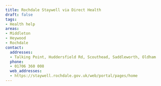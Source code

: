 ```yaml
---
title: Rochdale Staywell via Direct Health
draft: false
tags:
- Health help
areas:
- Middleton
- Heywood
- Rochdale
contact:
  addresses:
  - Talking Point, Huddersfield Rd, Scouthead, Saddleworth, Oldham
  phone:
  - 01706 360 008
  web_addresses:
  - https://staywell.rochdale.gov.uk/web/portal/pages/home
---
```


